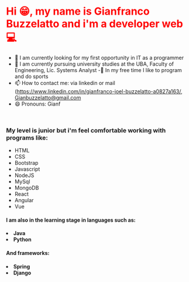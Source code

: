 <h1 style='color: red'> Hi 😁, my name is Gianfranco Buzzelatto and i'm a developer web 💻</h1>

- 🔭 I am currently looking for my first opportunity in IT as a programmer
- 🌱 I am currently pursuing university studies at the UBA, Faculty of Engineering, Lic. Systems Analyst
-🧭 In my free time I like to program and do sports
- 📫 How to contact me: via linkedin or mail (https://www.linkedin.com/in/gianfranco-joel-buzzelatto-a0827a163/, Gianbuzzelatto@gmail.com
- 😄 Pronouns: Gianf
<br>
<h3>My level is junior but i'm feel comfortable working with programs like:</h3>
<ul>
  <li>HTML</li>
  <li>CSS</li>
  <li>Bootstrap</li>
  <li>Javascript</li>
  <li>NodeJS</li>
  <li>MySql</li>
  <li>MongoDB</li>
  <li>React</li>
  <li>Angular</li>
  <li>Vue</li>
</ul>

<h4>I am also in the learning stage in languages such as:<h4>
  <li>Java</li>
  <li>Python</li>
<h4>And frameworks:<h4>
  <li>Spring</li>
  <li>Django</li>

